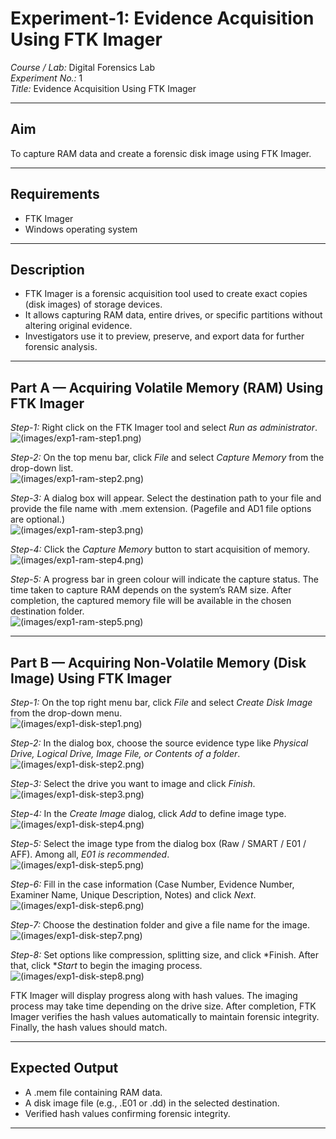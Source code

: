 # Experiment-1: Evidence Acquisition Using FTK Imager

*Course / Lab:* Digital Forensics Lab  
*Experiment No.:* 1  
*Title:* Evidence Acquisition Using FTK Imager  

---

## Aim
To capture RAM data and create a forensic disk image using FTK Imager.

---

## Requirements
- FTK Imager  
- Windows operating system  

---

## Description
- FTK Imager is a forensic acquisition tool used to create exact copies (disk images) of storage devices.  
- It allows capturing RAM data, entire drives, or specific partitions without altering original evidence.  
- Investigators use it to preview, preserve, and export data for further forensic analysis.  

---

## Part A — Acquiring Volatile Memory (RAM) Using FTK Imager

*Step-1:* Right click on the FTK Imager tool and select *Run as administrator*.  
![(images/exp1-ram-step1.png)](https://github.com/varunsanjeevula/Digital-Forensics-/blob/4897e9cbbac5782fc9e717060a85baecf419a752/images/WhatsApp%20Image%202025-09-01%20at%2018.39.11_75cb9f87.jpg)

*Step-2:* On the top menu bar, click *File* and select *Capture Memory* from the drop-down list.  
![(images/exp1-ram-step2.png)](https://github.com/varunsanjeevula/Digital-Forensics-/blob/4897e9cbbac5782fc9e717060a85baecf419a752/images/Screenshot%202025-09-01%20175852.png)

*Step-3:* A dialog box will appear. Select the destination path to your file and provide the file name with .mem extension. (Pagefile and AD1 file options are optional.)  
![(images/exp1-ram-step3.png)](https://github.com/varunsanjeevula/Digital-Forensics-/blob/4897e9cbbac5782fc9e717060a85baecf419a752/images/Screenshot%202025-09-01%20180114.png)

*Step-4:* Click the *Capture Memory* button to start acquisition of memory.  
![(images/exp1-ram-step4.png)](https://github.com/varunsanjeevula/Digital-Forensics-/blob/4897e9cbbac5782fc9e717060a85baecf419a752/images/Screenshot%202025-09-01%20180144.png)

*Step-5:* A progress bar in green colour will indicate the capture status. The time taken to capture RAM depends on the system’s RAM size. After completion, the captured memory file will be available in the chosen destination folder.  
![(images/exp1-ram-step5.png)](https://github.com/varunsanjeevula/Digital-Forensics-/blob/4897e9cbbac5782fc9e717060a85baecf419a752/images/Screenshot%202025-09-01%20180605.png)

---

## Part B — Acquiring Non-Volatile Memory (Disk Image) Using FTK Imager

*Step-1:* On the top right menu bar, click *File* and select *Create Disk Image* from the drop-down menu.  
![(images/exp1-disk-step1.png)](https://github.com/varunsanjeevula/Digital-Forensics-/blob/4897e9cbbac5782fc9e717060a85baecf419a752/images/Screenshot%202025-09-01%20180923.png)

*Step-2:* In the dialog box, choose the source evidence type like *Physical Drive, Logical Drive, Image File, or Contents of a folder*.  
![(images/exp1-disk-step2.png)](https://github.com/varunsanjeevula/Digital-Forensics-/blob/4897e9cbbac5782fc9e717060a85baecf419a752/images/Screenshot%202025-09-01%20181006.png)

*Step-3:* Select the drive you want to image and click *Finish*.  
![(images/exp1-disk-step3.png)](https://github.com/varunsanjeevula/Digital-Forensics-/blob/4897e9cbbac5782fc9e717060a85baecf419a752/images/Screenshot%202025-09-01%20181033.png)

*Step-4:* In the *Create Image* dialog, click *Add* to define image type.  
![(images/exp1-disk-step4.png)](https://github.com/varunsanjeevula/Digital-Forensics-/blob/4897e9cbbac5782fc9e717060a85baecf419a752/images/Screenshot%202025-09-01%20181054.png)

*Step-5:* Select the image type from the dialog box (Raw / SMART / E01 / AFF). Among all, *E01 is recommended*.  
![(images/exp1-disk-step5.png)](https://github.com/varunsanjeevula/Digital-Forensics-/blob/4897e9cbbac5782fc9e717060a85baecf419a752/images/Screenshot%202025-09-01%20181119.png)

*Step-6:* Fill in the case information (Case Number, Evidence Number, Examiner Name, Unique Description, Notes) and click *Next*.  
![(images/exp1-disk-step6.png)](https://github.com/varunsanjeevula/Digital-Forensics-/blob/4897e9cbbac5782fc9e717060a85baecf419a752/images/Screenshot%202025-09-01%20181212.png)

*Step-7:* Choose the destination folder and give a file name for the image.  
![(images/exp1-disk-step7.png)](https://github.com/varunsanjeevula/Digital-Forensics-/blob/4897e9cbbac5782fc9e717060a85baecf419a752/images/Screenshot%202025-09-01%20181301.png)

*Step-8:* Set options like compression, splitting size, and click *Finish. After that, click **Start* to begin the imaging process.  
![(images/exp1-disk-step8.png)](https://github.com/varunsanjeevula/Digital-Forensics-/blob/4897e9cbbac5782fc9e717060a85baecf419a752/images/WhatsApp%20Image%202025-09-01%20at%2018.21.08_418a64eb.jpg)

FTK Imager will display progress along with hash values. The imaging process may take time depending on the drive size. After completion, FTK Imager verifies the hash values automatically to maintain forensic integrity. Finally, the hash values should match.  

---

## Expected Output
- A .mem file containing RAM data.  
- A disk image file (e.g., .E01 or .dd) in the selected destination.  
- Verified hash values confirming forensic integrity.  

---
